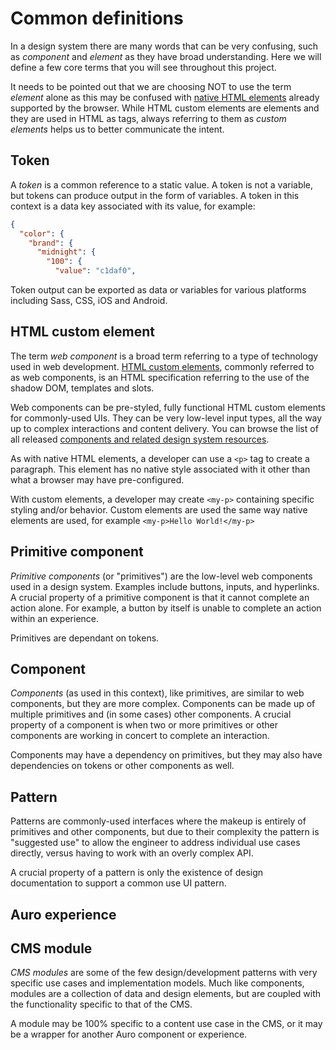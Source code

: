 # Common definitions

In a design system there are many words that can be very confusing, such as _component_ and _element_ as they have broad understanding. Here we will define a few core terms that you will see throughout this project.

It needs to be pointed out that we are choosing NOT to use the term _element_ alone as this may be confused with [native HTML elements](https://developer.mozilla.org/en-US/docs/Web/HTML/Element) already supported by the browser. While HTML custom elements are elements and they are used in HTML as tags, always referring to them as _custom elements_ helps us to better communicate the intent.

## Token

A _token_ is a common reference to a static value. A token is not a variable, but tokens can produce output in the form of variables. A token in this context is a data key associated with its value, for example:

```json
{
  "color": {
    "brand": {
      "midnight": {
        "100": {
          "value": "c1daf0",
```

Token output can be exported as data or variables for various platforms including Sass, CSS, iOS and Android.

## HTML custom element

The term _web component_ is a broad term referring to a type of technology used in web development. [HTML custom elements](https://developer.mozilla.org/en-US/docs/Web/Web_Components/Using_custom_elements), commonly referred to as web components, is an HTML specification referring to the use of the shadow DOM, templates and slots.

Web components can be pre-styled, fully functional HTML custom elements for commonly-used UIs. They can be very low-level input types, all the way up to complex interactions and content delivery. You can browse the list of all released [components and related design system resources](/component-status).

As with native HTML elements, a developer can use a `<p>` tag to create a paragraph. This element has no native style associated with it other than what a browser may have pre-configured.

With custom elements, a developer may create `<my-p>` containing specific styling and/or behavior. Custom elements are used the same way native elements are used, for example `<my-p>Hello World!</my-p>`

## Primitive component

_Primitive components_ (or "primitives") are the low-level web components used in a design system. Examples include buttons, inputs, and hyperlinks. A crucial property of a primitive component is that it cannot complete an action alone. For example, a button by itself is unable to complete an action within an experience.

Primitives are dependant on tokens.

## Component

_Components_ (as used in this context), like primitives, are similar to web components, but they are more complex. Components can be made up of multiple primitives and (in some cases) other components. A crucial property of a component is when two or more primitives or other components  are working in concert to complete an interaction.

Components may have a dependency on primitives, but they may also have dependencies on tokens or other components as well.

## Pattern


Patterns are commonly-used interfaces where the makeup is entirely of primitives and other components, but due to their complexity the pattern is "suggested use" to allow the engineer to address individual use cases directly, versus having to work with an overly complex API.

A crucial property of a pattern is only the existence of design documentation to support a common use UI pattern.

## Auro experience



## CMS module

_CMS modules_ are some of the few design/development patterns with very specific use cases and implementation models. Much like components, modules are a collection of data and design elements, but are coupled with the functionality specific to that of the CMS.

A module may be 100% specific to a content use case in the CMS, or it may be a wrapper for another Auro component or experience.
